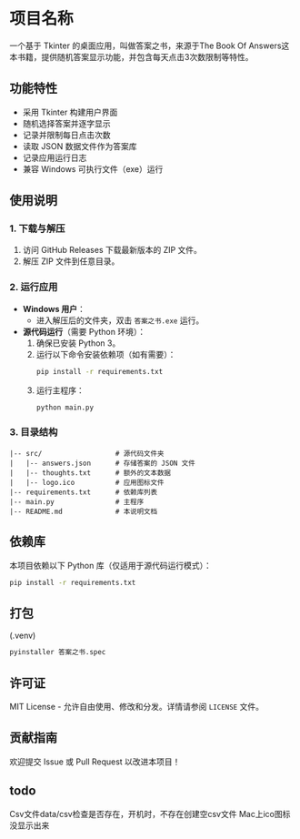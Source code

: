 # 项目名称

一个基于 Tkinter 的桌面应用，叫做答案之书，来源于The Book Of Answers这本书籍，提供随机答案显示功能，并包含每天点击3次数限制等特性。

## 功能特性

- 采用 Tkinter 构建用户界面
- 随机选择答案并逐字显示
- 记录并限制每日点击次数
- 读取 JSON 数据文件作为答案库
- 记录应用运行日志
- 兼容 Windows 可执行文件（exe）运行

## 使用说明

### 1. 下载与解压

1. 访问 GitHub Releases 下载最新版本的 ZIP 文件。
2. 解压 ZIP 文件到任意目录。

### 2. 运行应用

- **Windows 用户**：
  - 进入解压后的文件夹，双击 `答案之书.exe` 运行。
- **源代码运行**（需要 Python 环境）：
  1. 确保已安装 Python 3。
  2. 运行以下命令安装依赖项（如有需要）：
     ```sh
     pip install -r requirements.txt
     ```
  3. 运行主程序：
     ```sh
     python main.py
     ```

### 3. 目录结构

```
|-- src/                  # 源代码文件夹
|   |-- answers.json      # 存储答案的 JSON 文件
|   |-- thoughts.txt      # 额外的文本数据
|   |-- logo.ico          # 应用图标文件
|-- requirements.txt      # 依赖库列表
|-- main.py               # 主程序
|-- README.md             # 本说明文档
```

## 依赖库

本项目依赖以下 Python 库（仅适用于源代码运行模式）：

```sh
pip install -r requirements.txt
```

## 打包
(.venv) 
```sh
pyinstaller 答案之书.spec
```

## 许可证

MIT License - 允许自由使用、修改和分发。详情请参阅 `LICENSE` 文件。

## 贡献指南

欢迎提交 Issue 或 Pull Request 以改进本项目！

## todo
Csv文件data/csv检查是否存在，开机时，不存在创建空csv文件 Mac上ico图标没显示出来


